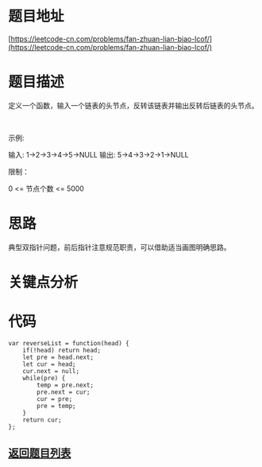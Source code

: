 # 题目地址

[https://leetcode-cn.com/problems/fan-zhuan-lian-biao-lcof/](https://leetcode-cn.com/problems/fan-zhuan-lian-biao-lcof/)

# 题目描述
定义一个函数，输入一个链表的头节点，反转该链表并输出反转后链表的头节点。

 

示例:

输入: 1->2->3->4->5->NULL
输出: 5->4->3->2->1->NULL
 

限制：

0 <= 节点个数 <= 5000

# 思路
典型双指针问题，前后指针注意规范职责，可以借助适当画图明确思路。
# 关键点分析

# 代码
    var reverseList = function(head) {
        if(!head) return head;
        let pre = head.next;
        let cur = head;
        cur.next = null;
        while(pre) {
            temp = pre.next;
            pre.next = cur;
            cur = pre;
            pre = temp;
        }
        return cur;
    };
## [返回题目列表](../../README.md)